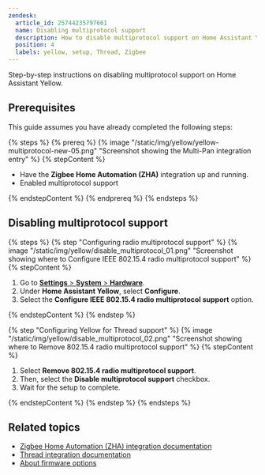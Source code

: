 ```yaml
---
zendesk:
  article_id: 25744235797661
  name: Disabling multiprotocol support
  description: How to disable multiprotocol support on Home Assistant Yellow
  position: 4
  labels: yellow, setup, Thread, Zigbee
---
```


Step-by-step instructions on disabling multiprotocol support on Home Assistant Yellow.

## Prerequisites

This guide assumes you have already completed the following steps:

{% steps %}
{% prereq %}
{% image "/static/img/yellow/yellow-multiprotocol-new-05.png" "Screenshot showing the Multi-Pan integration entry" %}
{% stepContent %}

- Have the **Zigbee Home Automation (ZHA)** integration up and running.
- Enabled multiprotocol support

{% endstepContent %}
{% endprereq %}
{% endsteps %}

## Disabling multiprotocol support

{% steps %}
{% step "Configuring radio multiprotocol support" %}
{% image "/static/img/yellow/disable_multiprotocol_01.png" "Screenshot showing where to Configure IEEE 802.15.4 radio multiprotocol support" %}
{% stepContent %}

1. Go to [**Settings** > **System** > **Hardware**](https://my.home-assistant.io/redirect/hardware/).
2. Under **Home Assistant Yellow**, select **Configure**.
3. Select the **Configure IEEE 802.15.4 radio multiprotocol support** option.

{% endstepContent %}
{% endstep %}

{% step "Configuring Yellow for Thread support" %}
{% image "/static/img/yellow/disable_multiprotocol_02.png" "Screenshot showing where to Remove 802.15.4 radio multiprotocol support" %}
{% stepContent %}

1. Select **Remove 802.15.4 radio multiprotocol support**.
2. Then, select the **Disable multiprotocol support** checkbox.
3. Wait for the setup to complete.

{% endstepContent %}
{% endstep %}
{% endsteps %}

## Related topics

- [Zigbee Home Automation (ZHA) integration documentation](https://www.home-assistant.io/integrations/zigbee/)
- [Thread integration documentation](https://www.home-assistant.io/integrations/thread/)
- [About firmware options](/hc/en-us/articles/25616122309405)